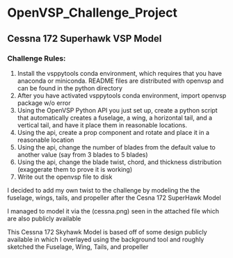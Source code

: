 # OpenVSP_Challenge_Project
## Cessna 172 Superhawk VSP Model

### Challenge Rules:
1. Install the vsppytools conda environment, which requires that you have anaconda or miniconda.  README files are distributed with openvsp and can be found in the python directory
2. After you have activated vsppytools conda environment, import openvsp package w/o error
3. Using the OpenVSP Python API you just set up, create a python script that automatically creates a fuselage, a wing, a horizontal tail, and a vertical tail, and have it place them in reasonable locations.
4. Using the api, create a prop component and rotate and place it in a reasonable location
5. Using the api, change the number of blades from the default value to another value (say from 3 blades to 5 blades)
6. Using the api, change the blade twist, chord, and thickness distribution (exaggerate them to prove it is working)
7. Write out the openvsp file to disk

I decided to add my own twist to the challenge by modeling the the fuselage, wings, tails, and propeller after the Cesna 172 SuperHawk Model

I managed to model it via the (cessna.png) seen in the attached file which are also publicly available

This Cessna 172 Skyhawk Model is based off of some design publicly available in which I overlayed using the background tool and roughly sketched the Fuselage, Wing, Tails, and propeller
